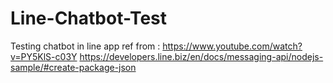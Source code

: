 # Line-Chatbot-Test
Testing chatbot in line app
ref from :
https://www.youtube.com/watch?v=PY5KlS-c03Y
https://developers.line.biz/en/docs/messaging-api/nodejs-sample/#create-package-json
